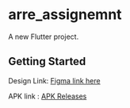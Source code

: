 # arre_assignemnt

A new Flutter project.

## Getting Started

Design Link: [Figma link here](https://www.figma.com/design/T8XDVWt0Ve58hKSJ0Dxj18/Arr%C3%A9-Assignment-FE?node-id=0-1&t=TW6P1hVwYdUyAZOk-1)

APK link : [APK Releases](https://github.com/Shreemanarjun/arre_assignemnt/releases)